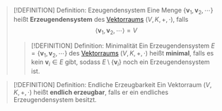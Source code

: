 > [!DEFINITION] Definition: Ezeugendensystem
> Eine Menge $\{\mathbf{v}_1,\mathbf{v}_2,\cdots\}$ heißt **Erzeugendensystem** des [Vektorraums](Abstrakter%20Vektorraum.md) $(V,K,+,\cdot)$, falls 
> $$\langle\mathbf{v}_1,\mathbf{v}_2,\cdots\rangle = V$$
> > [!DEFINITION] Definition: Minimalität
> > Ein Erzeugendensystem $E = \{\mathbf{v}_1,\mathbf{v}_2,\cdots\}$ des [Vektorraums](Abstrakter%20Vektorraum.md) $(V,K,+,\cdot)$ heißt **minimal**, falls es kein $\mathbf{v}_i \in E$ gibt, sodass $E \setminus \{\mathbf{v}_i\}$ noch ein Erzeugendensystem ist.

> [!DEFINITION] Definition: Endliche Erzeugbarkeit
> Ein Vektorraum $(V, K, +, \cdot)$ heißt **endlich erzeugbar**, falls er ein endliches Erzeugendensystem besitzt.
